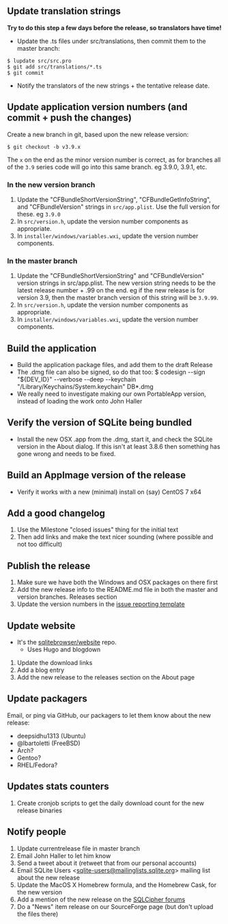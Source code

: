 ## Update translation strings

**Try to do this step a few days before the release, so translators have time!**

* Update the .ts files under src/translations, then commit them to the master branch:

```
$ lupdate src/src.pro
$ git add src/translations/*.ts
$ git commit
```

* Notify the translators of the new strings + the tentative release date.


## Update application version numbers (and commit + push the changes)

Create a new branch in git, based upon the new release version:

    $ git checkout -b v3.9.x

The `x` on the end as the minor version number is correct, as for branches
all of the `3.9` series code will go into this same branch.  eg 3.9.0, 3.9.1, etc.

### In the new version branch

1. Update the "CFBundleShortVersionString", "CFBundleGetInfoString", and "CFBundleVersion" strings in `src/app.plist`.  Use the full version for these.  eg `3.9.0`
2. In `src/version.h`, update the version number components as appropriate.
3. In `installer/windows/variables.wxi`, update the version number components.

### In the master branch

1. Update the "CFBundleShortVersionString" and "CFBundleVersion" version strings in src/app.plist.  The new version string needs to be the latest release number + .99 on the end.  eg if the new release is for version 3.9, then the master branch version of this string will be `3.9.99`.
2. In `src/version.h`, update the version number components as appropriate.
3. In `installer/windows/variables.wxi`, update the version number components.

## Build the application

* Build the application package files, and add them to the draft Release
* The .dmg file can also be signed, so do that too:
    $ codesign --sign "${DEV_ID}" --verbose --deep --keychain "/Library/Keychains/System.keychain" DB*.dmg
* We really need to investigate making our own PortableApp version, instead of loading the work onto John Haller

## Verify the version of SQLite being bundled

* Install the new OSX .app from the .dmg, start it, and check the SQLite version in the About dialog.  If this isn't at least 3.8.6 then something has gone wrong and needs to be fixed.

## Build an AppImage version of the release

* Verify it works with a new (minimal) install on (say) CentOS 7 x64

## Add a good changelog

1. Use the Milestone "closed issues" thing for the initial text
2. Then add links and make the text nicer sounding (where possible and not too difficult)

## Publish the release

1. Make sure we have both the Windows and OSX packages on there first
2. Add the new release info to the README.md file in both the master and version branches.  Releases section
3. Update the version numbers in the [issue reporting template](https://github.com/sqlitebrowser/sqlitebrowser/blob/master/.github/ISSUE_TEMPLATE.md)

## Update website

* It's the [sqlitebrowser/website](https://github.com/sqlitebrowser/website/) repo.
  * Uses Hugo and blogdown
1. Update the download links
2. Add a blog entry
3. Add the new release to the releases section on the About page

## Update packagers

Email, or ping via GitHub, our packagers to let them know about the new release:

* deepsidhu1313 (Ubuntu)
* @lbartoletti (FreeBSD)
* Arch?
* Gentoo?
* RHEL/Fedora?

## Updates stats counters

1. Create cronjob scripts to get the daily download count for the new release binaries

## Notify people

1. Update currentrelease file in master branch
2. Email John Haller to let him know
3. Send a tweet about it (retweet that from our personal accounts)
4. Email SQLite Users &lt;sqlite-users@mailinglists.sqlite.org&gt; mailing list about the new release
5. Update the MacOS X Homebrew formula, and the Homebrew Cask, for the new version
6. Add a mention of the new release on the [SQLCipher forums](https://discuss.zetetic.net/c/sqlcipher)
7. Do a "News" item release on our SourceForge page (but don't upload the files there)